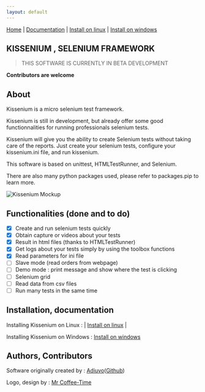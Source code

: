 ```yaml
---
layout: default
---
```


[Home](index.html) | [Documentation](documentation.html) | [Install on linux](install-on-linux.html) | [Install on windows](install-on-windows.html)

## KISSENIUM , SELENIUM FRAMEWORK

> THIS SOFTWARE IS CURRENTLY IN BETA DEVELOPMENT

**Contributors are welcome**

## About

Kissenium is a micro selenium test framework.

Kissenium is still in development, but already offer some good functionnalities for running professionals selenium tests.

Kissenium will give you the ability to create Selenium tests without taking care of the reports. Just create your selenium tests, configure your kissenium.ini file, and run kissenium.

This software is based on unittest, HTMLTestRunner, and Selenium.

There are also many python packages used, please refer to packages.pip to learn more.

![Kissenium Mockup](/assets/images/kissenium-mockup.jpg)

## Functionalities (done and to do)

* [x] Create and run selenium tests quickly
* [x] Obtain capture or videos about your tests
* [x] Result in html files (thanks to HTMLTestRunner)
* [x] Get logs about your tests simply by using the toolbox functions
* [x] Read parameters for ini file
* [ ] Slave mode (read orders from webpage)
* [ ] Demo mode : print message and show where the test is clicking
* [ ] Selenium grid
* [ ] Read data from csv files
* [ ] Run many tests in the same time

## Installation, documentation

Installing Kissenium on Linux : | [Install on linux](install-on-linux.html) | 

Installing Kissenium on Windows : [Install on windows](install-on-windows.html)

## Authors, Contributors

Software originally created by : [Adiuvo](https://www.adiuvo.fr)([Github](https://github.com/AdiuvoDotFr/Kissenium))

Logo, design by : [Mr Coffee-Time](http://www.coffee-time.fr/)